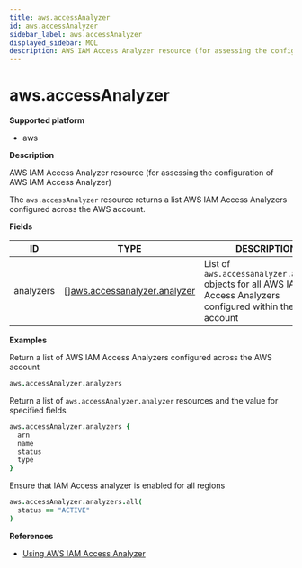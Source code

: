 ```yaml
---
title: aws.accessAnalyzer
id: aws.accessAnalyzer
sidebar_label: aws.accessAnalyzer
displayed_sidebar: MQL
description: AWS IAM Access Analyzer resource (for assessing the configuration of AWS IAM Access Analyzer)
---
```


# aws.accessAnalyzer

**Supported platform**

- aws

**Description**

AWS IAM Access Analyzer resource (for assessing the configuration of AWS IAM Access Analyzer)

The `aws.accessAnalyzer` resource returns a list AWS IAM Access Analyzers configured across the AWS account.

**Fields**

| ID        | TYPE                                                                    | DESCRIPTION                                                                                                  |
| --------- | ----------------------------------------------------------------------- | ------------------------------------------------------------------------------------------------------------ |
| analyzers | &#91;&#93;[aws.accessanalyzer.analyzer](aws.accessanalyzer.analyzer.md) | List of `aws.accessanalyzer.analyzer` objects for all AWS IAM Access Analyzers configured within the account |

**Examples**

Return a list of AWS IAM Access Analyzers configured across the AWS account

```coffeescript
aws.accessAnalyzer.analyzers
```

Return a list of `aws.accessAnalyzer.analyzer` resources and the value for specified fields

```coffeescript
aws.accessAnalyzer.analyzers {
  arn
  name
  status
  type
}
```

Ensure that IAM Access analyzer is enabled for all regions

```coffeescript
aws.accessAnalyzer.analyzers.all(
  status == "ACTIVE"
)
```

**References**

- [Using AWS IAM Access Analyzer](https://docs.aws.amazon.com/IAM/latest/UserGuide/what-is-access-analyzer.html)
